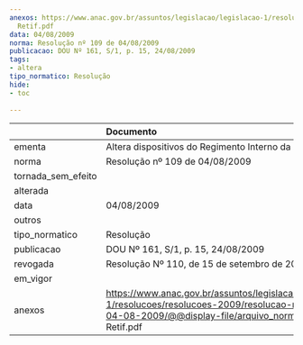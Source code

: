 ```yaml
---
anexos: https://www.anac.gov.br/assuntos/legislacao/legislacao-1/resolucoes/resolucoes-2009/resolucao-no-109-de-04-08-2009/@@display-file/arquivo_norma/-0109
  Retif.pdf
data: 04/08/2009
norma: Resolução nº 109 de 04/08/2009
publicacao: DOU Nº 161, S/1, p. 15, 24/08/2009
tags:
- altera
tipo_normatico: Resolução
hide: 
- toc 
 
---
```


|                    | Documento                                                                                                                                                       |
|:-------------------|:----------------------------------------------------------------------------------------------------------------------------------------------------------------|
| ementa             | Altera dispositivos do Regimento Interno da ANAC.                                                                                                               |
| norma              | Resolução nº 109 de 04/08/2009                                                                                                                                  |
| tornada_sem_efeito |                                                                                                                                                                 |
| alterada           |                                                                                                                                                                 |
| data               | 04/08/2009                                                                                                                                                      |
| outros             |                                                                                                                                                                 |
| tipo_normatico     | Resolução                                                                                                                                                       |
| publicacao         | DOU Nº 161, S/1, p. 15, 24/08/2009                                                                                                                              |
| revogada           | Resolução Nº 110, de 15 de setembro de 2009                                                                                                                     |
| em_vigor           |                                                                                                                                                                 |
| anexos             | https://www.anac.gov.br/assuntos/legislacao/legislacao-1/resolucoes/resolucoes-2009/resolucao-no-109-de-04-08-2009/@@display-file/arquivo_norma/-0109 Retif.pdf |